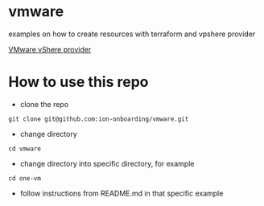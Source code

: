 # vmware
examples on how to create resources with terraform and vpshere provider

[VMware vShere provider](https://registry.terraform.io/providers/hashicorp/vsphere/latest)

# How to use this repo
- clone the repo
```
git clone git@github.com:ion-onboarding/vmware.git
```

- change directory
```
cd vmware
```

- change directory into specific directory, for example
```
cd one-vm
```

- follow instructions from README.md in that specific example


